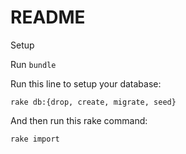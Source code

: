 # README

Setup

Run `bundle`

Run this line to setup your database:

`rake db:{drop, create, migrate, seed}`

And then run this rake command:

`rake import`
